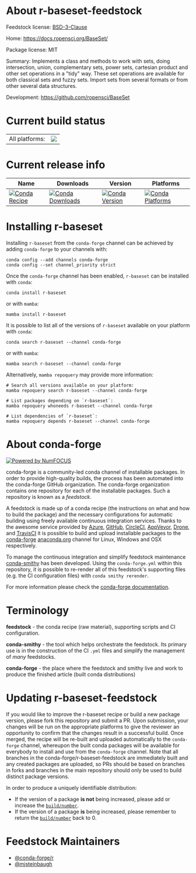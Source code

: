 About r-baseset-feedstock
=========================

Feedstock license: [BSD-3-Clause](https://github.com/conda-forge/r-baseset-feedstock/blob/main/LICENSE.txt)

Home: https://docs.ropensci.org/BaseSet/

Package license: MIT

Summary: Implements a class and methods to work with sets, doing intersection, union, complementary sets, power sets, cartesian product and other set operations in a "tidy" way. These set operations are available for both classical sets and fuzzy sets. Import sets from several formats or from other several data structures.

Development: https://github.com/ropensci/BaseSet

Current build status
====================


<table><tr><td>All platforms:</td>
    <td>
      <a href="https://dev.azure.com/conda-forge/feedstock-builds/_build/latest?definitionId=21031&branchName=main">
        <img src="https://dev.azure.com/conda-forge/feedstock-builds/_apis/build/status/r-baseset-feedstock?branchName=main">
      </a>
    </td>
  </tr>
</table>

Current release info
====================

| Name | Downloads | Version | Platforms |
| --- | --- | --- | --- |
| [![Conda Recipe](https://img.shields.io/badge/recipe-r--baseset-green.svg)](https://anaconda.org/conda-forge/r-baseset) | [![Conda Downloads](https://img.shields.io/conda/dn/conda-forge/r-baseset.svg)](https://anaconda.org/conda-forge/r-baseset) | [![Conda Version](https://img.shields.io/conda/vn/conda-forge/r-baseset.svg)](https://anaconda.org/conda-forge/r-baseset) | [![Conda Platforms](https://img.shields.io/conda/pn/conda-forge/r-baseset.svg)](https://anaconda.org/conda-forge/r-baseset) |

Installing r-baseset
====================

Installing `r-baseset` from the `conda-forge` channel can be achieved by adding `conda-forge` to your channels with:

```
conda config --add channels conda-forge
conda config --set channel_priority strict
```

Once the `conda-forge` channel has been enabled, `r-baseset` can be installed with `conda`:

```
conda install r-baseset
```

or with `mamba`:

```
mamba install r-baseset
```

It is possible to list all of the versions of `r-baseset` available on your platform with `conda`:

```
conda search r-baseset --channel conda-forge
```

or with `mamba`:

```
mamba search r-baseset --channel conda-forge
```

Alternatively, `mamba repoquery` may provide more information:

```
# Search all versions available on your platform:
mamba repoquery search r-baseset --channel conda-forge

# List packages depending on `r-baseset`:
mamba repoquery whoneeds r-baseset --channel conda-forge

# List dependencies of `r-baseset`:
mamba repoquery depends r-baseset --channel conda-forge
```


About conda-forge
=================

[![Powered by
NumFOCUS](https://img.shields.io/badge/powered%20by-NumFOCUS-orange.svg?style=flat&colorA=E1523D&colorB=007D8A)](https://numfocus.org)

conda-forge is a community-led conda channel of installable packages.
In order to provide high-quality builds, the process has been automated into the
conda-forge GitHub organization. The conda-forge organization contains one repository
for each of the installable packages. Such a repository is known as a *feedstock*.

A feedstock is made up of a conda recipe (the instructions on what and how to build
the package) and the necessary configurations for automatic building using freely
available continuous integration services. Thanks to the awesome service provided by
[Azure](https://azure.microsoft.com/en-us/services/devops/), [GitHub](https://github.com/),
[CircleCI](https://circleci.com/), [AppVeyor](https://www.appveyor.com/),
[Drone](https://cloud.drone.io/welcome), and [TravisCI](https://travis-ci.com/)
it is possible to build and upload installable packages to the
[conda-forge](https://anaconda.org/conda-forge) [anaconda.org](https://anaconda.org/)
channel for Linux, Windows and OSX respectively.

To manage the continuous integration and simplify feedstock maintenance
[conda-smithy](https://github.com/conda-forge/conda-smithy) has been developed.
Using the ``conda-forge.yml`` within this repository, it is possible to re-render all of
this feedstock's supporting files (e.g. the CI configuration files) with ``conda smithy rerender``.

For more information please check the [conda-forge documentation](https://conda-forge.org/docs/).

Terminology
===========

**feedstock** - the conda recipe (raw material), supporting scripts and CI configuration.

**conda-smithy** - the tool which helps orchestrate the feedstock.
                   Its primary use is in the construction of the CI ``.yml`` files
                   and simplify the management of *many* feedstocks.

**conda-forge** - the place where the feedstock and smithy live and work to
                  produce the finished article (built conda distributions)


Updating r-baseset-feedstock
============================

If you would like to improve the r-baseset recipe or build a new
package version, please fork this repository and submit a PR. Upon submission,
your changes will be run on the appropriate platforms to give the reviewer an
opportunity to confirm that the changes result in a successful build. Once
merged, the recipe will be re-built and uploaded automatically to the
`conda-forge` channel, whereupon the built conda packages will be available for
everybody to install and use from the `conda-forge` channel.
Note that all branches in the conda-forge/r-baseset-feedstock are
immediately built and any created packages are uploaded, so PRs should be based
on branches in forks and branches in the main repository should only be used to
build distinct package versions.

In order to produce a uniquely identifiable distribution:
 * If the version of a package **is not** being increased, please add or increase
   the [``build/number``](https://docs.conda.io/projects/conda-build/en/latest/resources/define-metadata.html#build-number-and-string).
 * If the version of a package **is** being increased, please remember to return
   the [``build/number``](https://docs.conda.io/projects/conda-build/en/latest/resources/define-metadata.html#build-number-and-string)
   back to 0.

Feedstock Maintainers
=====================

* [@conda-forge/r](https://github.com/orgs/conda-forge/teams/r/)
* [@mjsteinbaugh](https://github.com/mjsteinbaugh/)

